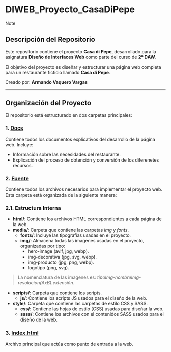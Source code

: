 # DIWEB_Proyecto_CasaDiPepe
> [!NOTE]
> ## Descripción del Repositorio
> Este repositorio contiene el proyecto **Casa di Pepe**, desarrollado para la asignatura **Diseño de Interfaces Web** como parte del curso de **2º DAW**.
> 
> El objetivo del proyecto es diseñar y estructurar una página web completa para un restaurante ficticio llamado **Casa di Pepe**.
>
> Creado por: **Armando Vaquero Vargas**  
>
> ---

## Organización del Proyecto
El repositorio está estructurado en dos carpetas principales:  

### 1. [Docs](https://github.com/ArmVV26/CasaDiPepe/tree/main/Docs)
Contiene todos los documentos explicativos del desarrollo de la página web. Incluye:
- Información sobre las necesidades del restaurante.
- Explicación del proceso de obtención y conversión de los diferenetes recursos.

### 2. [Fuente](https://github.com/ArmVV26/CasaDiPepe/tree/main/Fuente)
Contiene todos los archivos necesarios para implementar el proyecto web. Esta carpeta está organizada de la siguiente manera:  

### 2.1. Estructura Interna
- **html/**: Contiene los archivos HTML correspondientes a cada página de la web.
- **media/**: Carpeta que contiene las carpetas *img* y *fonts*.
  + **fonts/**: Incluye las tipografías usadas en el proyecto.
  + **img/**: Almacena todas las imagenes usadas en el proyecto, organizadas por tipo:
    - hero-image (avif, jpg, webp).
    - img-decorativa (jpg, svg, webp).
    - img-producto (jpg, png, webp).
    - logotipo (png, svg).
> La nomenclatura de las imagenes es: *tipoImg-nombreImg-resolucion(AxB).extensión*.
- **scripts/**: Carpeta que contiene los scripts.
  + **js/**: Contiene los scripts JS usados para el diseño de la web.
- **style/**: Carpeta que contiene las carpetas de estilo CSS y SASS.
  + **css/**: Contiene las hojas de estilo (CSS) usadas para diseñar la web.
  + **sass/**: Contiene los archivos con el contenidos SASS usados para el diseño de la web.

### 3. [Index.html](https://armvv26.github.io/DIWEB_Proyecto_CasaDiPepe/)
Archivo principal que actúa como punto de entrada a la web.